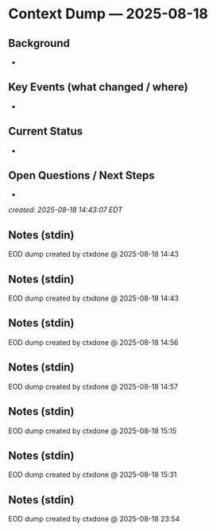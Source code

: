 # Context Dump — 2025-08-18

## Background
- 

## Key Events (what changed / where)
- 

## Current Status
- 

## Open Questions / Next Steps
- 

_created: 2025-08-18 14:43:07 EDT_

## Notes (stdin)
EOD dump created by ctxdone @ 2025-08-18 14:43

## Notes (stdin)
EOD dump created by ctxdone @ 2025-08-18 14:43

## Notes (stdin)
EOD dump created by ctxdone @ 2025-08-18 14:56

## Notes (stdin)
EOD dump created by ctxdone @ 2025-08-18 14:57

## Notes (stdin)
EOD dump created by ctxdone @ 2025-08-18 15:15

## Notes (stdin)
EOD dump created by ctxdone @ 2025-08-18 15:31

## Notes (stdin)
EOD dump created by ctxdone @ 2025-08-18 23:54
